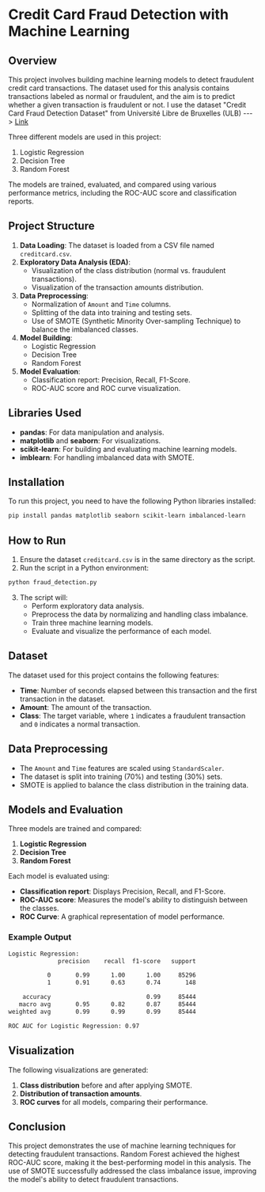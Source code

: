 # Credit Card Fraud Detection with Machine Learning

## Overview

This project involves building machine learning models to detect fraudulent credit card transactions. The dataset used for this analysis contains transactions labeled as normal or fraudulent, and the aim is to predict whether a given transaction is fraudulent or not. I use the dataset "Credit Card Fraud Detection Dataset" from Université Libre de Bruxelles (ULB) ---> [Link](https://www.kaggle.com/datasets/mlg-ulb/creditcardfraud)

Three different models are used in this project:
1. Logistic Regression
2. Decision Tree
3. Random Forest

The models are trained, evaluated, and compared using various performance metrics, including the ROC-AUC score and classification reports.

## Project Structure

1. **Data Loading**: The dataset is loaded from a CSV file named `creditcard.csv`.
2. **Exploratory Data Analysis (EDA)**: 
   - Visualization of the class distribution (normal vs. fraudulent transactions).
   - Visualization of the transaction amounts distribution.
3. **Data Preprocessing**:
   - Normalization of `Amount` and `Time` columns.
   - Splitting of the data into training and testing sets.
   - Use of SMOTE (Synthetic Minority Over-sampling Technique) to balance the imbalanced classes.
4. **Model Building**: 
   - Logistic Regression
   - Decision Tree
   - Random Forest
5. **Model Evaluation**: 
   - Classification report: Precision, Recall, F1-Score.
   - ROC-AUC score and ROC curve visualization.

## Libraries Used

- **pandas**: For data manipulation and analysis.
- **matplotlib** and **seaborn**: For visualizations.
- **scikit-learn**: For building and evaluating machine learning models.
- **imblearn**: For handling imbalanced data with SMOTE.

## Installation

To run this project, you need to have the following Python libraries installed:

```bash
pip install pandas matplotlib seaborn scikit-learn imbalanced-learn
```

## How to Run

1. Ensure the dataset `creditcard.csv` is in the same directory as the script.
2. Run the script in a Python environment:

```bash
python fraud_detection.py
```

3. The script will:
   - Perform exploratory data analysis.
   - Preprocess the data by normalizing and handling class imbalance.
   - Train three machine learning models.
   - Evaluate and visualize the performance of each model.

## Dataset

The dataset used for this project contains the following features:
- **Time**: Number of seconds elapsed between this transaction and the first transaction in the dataset.
- **Amount**: The amount of the transaction.
- **Class**: The target variable, where `1` indicates a fraudulent transaction and `0` indicates a normal transaction.

## Data Preprocessing

- The `Amount` and `Time` features are scaled using `StandardScaler`.
- The dataset is split into training (70%) and testing (30%) sets.
- SMOTE is applied to balance the class distribution in the training data.

## Models and Evaluation

Three models are trained and compared:
1. **Logistic Regression**
2. **Decision Tree**
3. **Random Forest**

Each model is evaluated using:
- **Classification report**: Displays Precision, Recall, and F1-Score.
- **ROC-AUC score**: Measures the model's ability to distinguish between the classes.
- **ROC Curve**: A graphical representation of model performance.

### Example Output

```bash
Logistic Regression:
              precision    recall  f1-score   support

           0       0.99      1.00      1.00     85296
           1       0.91      0.63      0.74       148

    accuracy                           0.99     85444
   macro avg       0.95      0.82      0.87     85444
weighted avg       0.99      0.99      0.99     85444

ROC AUC for Logistic Regression: 0.97
```

## Visualization

The following visualizations are generated:
1. **Class distribution** before and after applying SMOTE.
2. **Distribution of transaction amounts**.
3. **ROC curves** for all models, comparing their performance.

## Conclusion

This project demonstrates the use of machine learning techniques for detecting fraudulent transactions. Random Forest achieved the highest ROC-AUC score, making it the best-performing model in this analysis. The use of SMOTE successfully addressed the class imbalance issue, improving the model's ability to detect fraudulent transactions.

